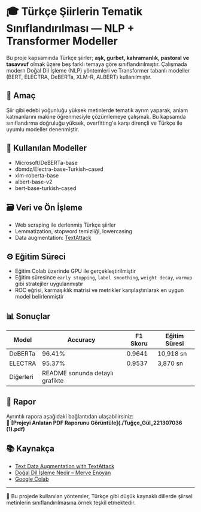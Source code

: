 
# 🎓 Türkçe Şiirlerin Tematik Sınıflandırılması — NLP + Transformer Modeller

Bu proje kapsamında Türkçe şiirler; **aşk, gurbet, kahramanlık, pastoral ve tasavvuf** olmak üzere beş farklı temaya göre sınıflandırılmıştır. Çalışmada modern Doğal Dil İşleme (NLP) yöntemleri ve Transformer tabanlı modeller (BERT, ELECTRA, DeBERTa, XLM-R, ALBERT) kullanılmıştır.

## 🧠 Amaç
Şiir gibi edebi yoğunluğu yüksek metinlerde tematik ayrım yaparak, anlam katmanlarını makine öğrenmesiyle çözümlemeye çalışmak. Bu kapsamda sınıflandırma doğruluğu yüksek, overfitting'e karşı dirençli ve Türkçe ile uyumlu modeller denenmiştir.

## 🧪 Kullanılan Modeller
- Microsoft/DeBERTa-base
- dbmdz/Electra-base-Turkish-cased
- xlm-roberta-base
- albert-base-v2
- bert-base-turkish-cased

## 🗃️ Veri ve Ön İşleme
- Web scraping ile derlenmiş Türkçe şiirler
- Lemmatization, stopword temizliği, lowercasing
- Data augmentation: [TextAttack](https://www.analyticsvidhya.com/blog/2022/02/text-data-augmentation-in-natural-language-processing-with-texattack/)

## ⚙️ Eğitim Süreci
- Eğitim Colab üzerinde GPU ile gerçekleştirilmiştir
- Eğitim süresince `early stopping`, `label smoothing`, `weight decay`, `warmup` gibi stratejiler uygulanmıştır
- ROC eğrisi, karmaşıklık matrisi ve metrikler karşılaştırılarak en uygun model belirlenmiştir

## 📊 Sonuçlar
| Model        | Accuracy | F1 Skoru | Eğitim Süresi |
|--------------|----------|----------|----------------|
| DeBERTa      | 96.41%   | 0.9641   | 10,918 sn      |
| ELECTRA      | 95.37%   | 0.9537   | 3,870 sn       |
| Diğerleri    | README sonunda detaylı grafikte | | 

## 📎 Rapor
Ayrıntılı rapora aşağıdaki bağlantıdan ulaşabilirsiniz:  
📄 **[Projeyi Anlatan PDF Raporunu Görüntüle](./Tuğçe_Gül_221307036 (1).pdf)**

## 📚 Kaynakça
- [Text Data Augmentation with TextAttack](https://www.analyticsvidhya.com/blog/2022/02/text-data-augmentation-in-natural-language-processing-with-texattack/)
- [Doğal Dil İşleme Nedir – Merve Enoyan](https://merveenoyan.medium.com/do%C4%9Fal-dil-i%CC%87%C5%9Fleme-natural-language-processing-2d7c72daf245)
- [Google Colab](https://colab.research.google.com)

---

📌 Bu projede kullanılan yöntemler, Türkçe gibi düşük kaynaklı dillerde şiirsel metinlerin sınıflandırılmasına örnek teşkil etmektedir.

